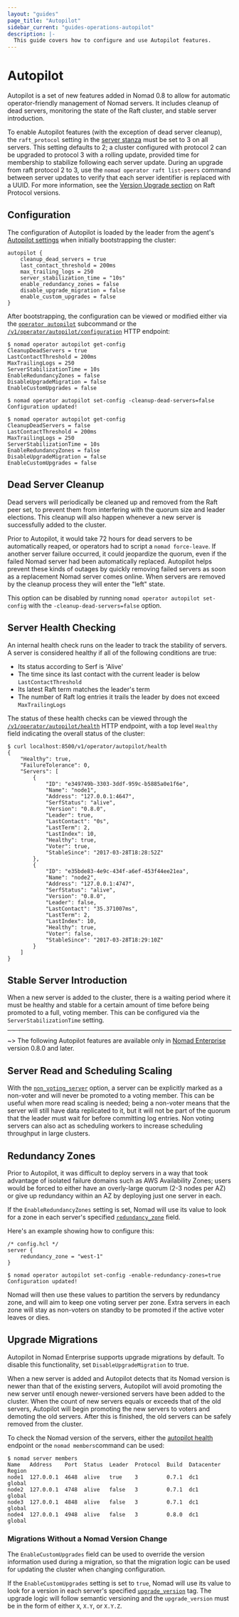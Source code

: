 ```yaml
---
layout: "guides"
page_title: "Autopilot"
sidebar_current: "guides-operations-autopilot"
description: |-
  This guide covers how to configure and use Autopilot features.
---
```


# Autopilot

Autopilot is a set of new features added in Nomad 0.8 to allow for automatic
operator-friendly management of Nomad servers. It includes cleanup of dead
servers, monitoring the state of the Raft cluster, and stable server introduction.

To enable Autopilot features (with the exception of dead server cleanup),
the `raft_protocol` setting in the [server stanza](/docs/configuration/server.html)
must be set to 3 on all servers. This setting defaults to 2; a cluster configured with protocol 2 can be upgraded
to protocol 3 with a rolling update, provided time for membership to stabilize following each server update.
During an upgrade from raft protocol 2 to 3, use the `nomad operator raft list-peers`
command between server updates to verify that each server identifier is replaced with a UUID.
For more information, see the [Version Upgrade section](/guides/upgrade/upgrade-specific.html#raft-protocol-version-compatibility)
on Raft Protocol versions.

## Configuration

The configuration of Autopilot is loaded by the leader from the agent's
[Autopilot settings](/docs/configuration/autopilot.html) when initially
bootstrapping the cluster:

```
autopilot {
    cleanup_dead_servers = true
    last_contact_threshold = 200ms
    max_trailing_logs = 250
    server_stabilization_time = "10s"
    enable_redundancy_zones = false
    disable_upgrade_migration = false
    enable_custom_upgrades = false
}
```

After bootstrapping, the configuration can be viewed or modified either via the
[`operator autopilot`](/docs/commands/operator.html) subcommand or the
[`/v1/operator/autopilot/configuration`](/api/operator.html#read-autopilot-configuration)
HTTP endpoint:

```
$ nomad operator autopilot get-config
CleanupDeadServers = true
LastContactThreshold = 200ms
MaxTrailingLogs = 250
ServerStabilizationTime = 10s
EnableRedundancyZones = false
DisableUpgradeMigration = false
EnableCustomUpgrades = false

$ nomad operator autopilot set-config -cleanup-dead-servers=false
Configuration updated!

$ nomad operator autopilot get-config
CleanupDeadServers = false
LastContactThreshold = 200ms
MaxTrailingLogs = 250
ServerStabilizationTime = 10s
EnableRedundancyZones = false
DisableUpgradeMigration = false
EnableCustomUpgrades = false
```

## Dead Server Cleanup

Dead servers will periodically be cleaned up and removed from the Raft peer
set, to prevent them from interfering with the quorum size and leader elections.
This cleanup will also happen whenever a new server is successfully added to the
cluster.

Prior to Autopilot, it would take 72 hours for dead servers to be automatically reaped,
or operators had to script a `nomad force-leave`. If another server failure occurred,
it could jeopardize the quorum, even if the failed Nomad server had been automatically
replaced. Autopilot helps prevent these kinds of outages by quickly removing failed
servers as soon as a replacement Nomad server comes online. When servers are removed
by the cleanup process they will enter the "left" state.

This option can be disabled by running `nomad operator autopilot set-config`
with the `-cleanup-dead-servers=false` option.

## Server Health Checking

An internal health check runs on the leader to track the stability of servers.
A server is considered healthy if all of the following conditions are true:

- Its status according to Serf is 'Alive'
- The time since its last contact with the current leader is below
`LastContactThreshold`
- Its latest Raft term matches the leader's term
- The number of Raft log entries it trails the leader by does not exceed
`MaxTrailingLogs`

The status of these health checks can be viewed through the 
[`/v1/operator/autopilot/health`](/api/operator.html#read-health) HTTP endpoint, with
a top level `Healthy` field indicating the overall status of the cluster:

```
$ curl localhost:8500/v1/operator/autopilot/health
{
    "Healthy": true,
    "FailureTolerance": 0,
    "Servers": [
        {
            "ID": "e349749b-3303-3ddf-959c-b5885a0e1f6e",
            "Name": "node1",
            "Address": "127.0.0.1:4647",
            "SerfStatus": "alive",
            "Version": "0.8.0",
            "Leader": true,
            "LastContact": "0s",
            "LastTerm": 2,
            "LastIndex": 10,
            "Healthy": true,
            "Voter": true,
            "StableSince": "2017-03-28T18:28:52Z"
        },
        {
            "ID": "e35bde83-4e9c-434f-a6ef-453f44ee21ea",
            "Name": "node2",
            "Address": "127.0.0.1:4747",
            "SerfStatus": "alive",
            "Version": "0.8.0",
            "Leader": false,
            "LastContact": "35.371007ms",
            "LastTerm": 2,
            "LastIndex": 10,
            "Healthy": true,
            "Voter": false,
            "StableSince": "2017-03-28T18:29:10Z"
        }
    ]
}
```

## Stable Server Introduction

When a new server is added to the cluster, there is a waiting period where it
must be healthy and stable for a certain amount of time before being promoted
to a full, voting member. This can be configured via the `ServerStabilizationTime`
setting.

---

~> The following Autopilot features are available only in
   [Nomad Enterprise](https://www.hashicorp.com/products/nomad/) version 0.8.0 and later.

## Server Read and Scheduling Scaling

With the [`non_voting_server`](/docs/configuration/server.html#non_voting_server) option, a
server can be explicitly marked as a non-voter and will never be promoted to a voting
member. This can be useful when more read scaling is needed; being a non-voter means
that the server will still have data replicated to it, but it will not be part of the
quorum that the leader must wait for before committing log entries. Non voting servers can also
act as scheduling workers to increase scheduling throughput in large clusters.

## Redundancy Zones

Prior to Autopilot, it was difficult to deploy servers in a way that took advantage of
isolated failure domains such as AWS Availability Zones; users would be forced to either
have an overly-large quorum (2-3 nodes per AZ) or give up redundancy within an AZ by
deploying just one server in each.

If the `EnableRedundancyZones` setting is set, Nomad will use its value to look for a
zone in each server's specified [`redundancy_zone`](/docs/configuration/server.html#redundancy_zone)
field.

Here's an example showing how to configure this:

```hcl
/* config.hcl */
server {
    redundancy_zone = "west-1"
}
```

```
$ nomad operator autopilot set-config -enable-redundancy-zones=true
Configuration updated!
```

Nomad will then use these values to partition the servers by redundancy zone, and will
aim to keep one voting server per zone. Extra servers in each zone will stay as non-voters
on standby to be promoted if the active voter leaves or dies.

## Upgrade Migrations

Autopilot in Nomad Enterprise supports upgrade migrations by default. To disable this
functionality, set `DisableUpgradeMigration` to true.

When a new server is added and Autopilot detects that its Nomad version is newer than
that of the existing servers, Autopilot will avoid promoting the new server until enough
newer-versioned servers have been added to the cluster. When the count of new servers
equals or exceeds that of the old servers, Autopilot will begin promoting the new servers
to voters and demoting the old servers. After this is finished, the old servers can be
safely removed from the cluster.

To check the Nomad version of the servers, either the [autopilot health](/api/operator.html#read-health)
endpoint or the `nomad members`command can be used:

```
$ nomad server members
Name   Address    Port  Status  Leader  Protocol  Build  Datacenter  Region
node1  127.0.0.1  4648  alive   true    3         0.7.1  dc1         global
node2  127.0.0.1  4748  alive   false   3         0.7.1  dc1         global
node3  127.0.0.1  4848  alive   false   3         0.7.1  dc1         global
node4  127.0.0.1  4948  alive   false   3         0.8.0  dc1         global
```

### Migrations Without a Nomad Version Change

The `EnableCustomUpgrades` field can be used to override the version information used during
a migration, so that the migration logic can be used for updating the cluster when
changing configuration.

If the `EnableCustomUpgrades` setting is set to `true`, Nomad will use its value to look for a
version in each server's specified [`upgrade_version`](/docs/configuration/server.html#upgrade_version)
tag. The upgrade logic will follow semantic versioning and the `upgrade_version`
must be in the form of either `X`, `X.Y`, or `X.Y.Z`.
